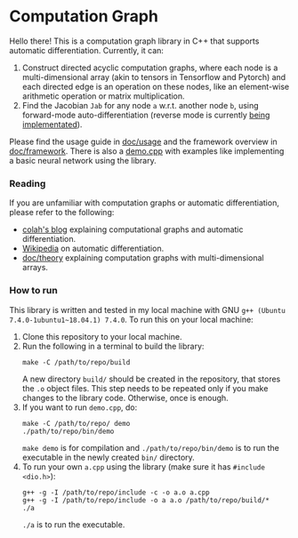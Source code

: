 # Computation Graph
Hello there! This is a computation graph library in C++ that supports automatic differentiation.
Currently, it can:
1. Construct directed acyclic computation graphs, where each node is a multi-dimensional array (akin to tensors in Tensorflow and Pytorch) and each directed edge is an operation on these nodes, like an element-wise arithmetic operation or matrix multiplication.
2. Find the Jacobian `Jab` for any node `a` w.r.t. another node `b`, using forward-mode auto-differentiation (reverse mode is currently [being implementated](https://github.com/frontseat-astronaut/Computation-graph/tree/reverse-mode-autodiff)).

Please find the usage guide in [doc/usage]() and the framework overview in [doc/framework]().
There is also a [demo.cpp]() with examples like implementing a basic neural network using the library.

### Reading
If you are unfamiliar with computation graphs or automatic differentiation, please refer to the following:
- [colah's blog](https://colah.github.io/posts/2015-08-Backprop/) explaining computational graphs and automatic differentiation.
- [Wikipedia](https://en.wikipedia.org/wiki/Automatic_differentiation) on automatic differentiation.
- [doc/theory]() explaining computation graphs with multi-dimensional arrays.

### How to run
This library is written and tested in my local machine with GNU `g++ (Ubuntu 7.4.0-1ubuntu1~18.04.1) 7.4.0`. 
To run this on your local machine:
1. Clone this repository to your local machine.
2. Run the following in a terminal to build the library:
    ```
    make -C /path/to/repo/build
    ```
     A new directory `build/` should be created in the repository, that stores the `.o` object files. This step needs to be repeated only if you make changes to the library code. Otherwise, once is enough.
3. If you want to run `demo.cpp`, do:
    ```
    make -C /path/to/repo/ demo 
    ./path/to/repo/bin/demo
    ```
    `make demo` is for compilation and `./path/to/repo/bin/demo` is to run the executable in the newly created `bin/` directory. 
4. To run your own `a.cpp` using the library (make sure it has `#include <dio.h>`):
    ```
    g++ -g -I /path/to/repo/include -c -o a.o a.cpp
    g++ -g -I /path/to/repo/include -o a a.o /path/to/repo/build/*
    ./a
    ```
    `./a` is to run the executable. 